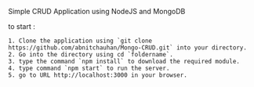 Simple CRUD Application using NodeJS and MongoDB

to start : 
    
    1. Clone the application using `git clone https://github.com/abnitchauhan/Mongo-CRUD.git` into your directory.
    2. Go into the directory using cd `foldername`.
    3. type the command `npm install` to download the required module.
    4. type command `npm start` to run the server.
    5. go to URL http://localhost:3000 in your browser.

     
